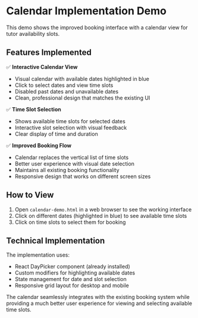 # Calendar Implementation Demo

This demo shows the improved booking interface with a calendar view for tutor availability slots.

## Features Implemented

✅ **Interactive Calendar View**
- Visual calendar with available dates highlighted in blue
- Click to select dates and view time slots
- Disabled past dates and unavailable dates
- Clean, professional design that matches the existing UI

✅ **Time Slot Selection**
- Shows available time slots for selected dates
- Interactive slot selection with visual feedback
- Clear display of time and duration

✅ **Improved Booking Flow**
- Calendar replaces the vertical list of time slots
- Better user experience with visual date selection
- Maintains all existing booking functionality
- Responsive design that works on different screen sizes

## How to View

1. Open `calendar-demo.html` in a web browser to see the working interface
2. Click on different dates (highlighted in blue) to see available time slots
3. Click on time slots to select them for booking

## Technical Implementation

The implementation uses:
- React DayPicker component (already installed)
- Custom modifiers for highlighting available dates
- State management for date and slot selection
- Responsive grid layout for desktop and mobile

The calendar seamlessly integrates with the existing booking system while providing a much better user experience for viewing and selecting available time slots.